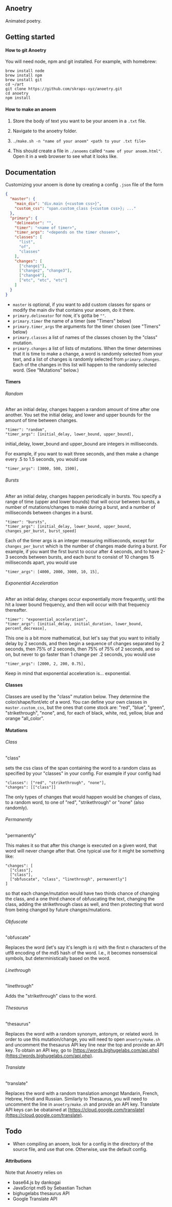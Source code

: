 ## Anoetry

Animated poetry.

## Getting started

#### How to git Anoetry

You will need node, npm and git installed. For example, with homebrew:

```
brew install node
brew install npm
brew install git
cd ~/art
git clone https://github.com/skraps-xyz/anoetry.git
cd anoetry
npm install
```

#### How to make an anoem

1. Store the body of text you want to be your anoem in a `.txt` file.

2. Navigate to the anoetry folder.

3. `./make.sh -n "name of your anoem" <path to your .txt file>`

4. This should create a file in `./anoems` called `"name of your anoem.html"`. Open it in a web browser to see what it looks like.

## Documentation

Customizing your anoem is done by creating a config `.json` file of the form

``` json
{
  "master": {
    "main_div": "div.main {<custom css>}",
    "custom_css": "span.custom_class {<custom css>}; ..."
  },
  "primary": {
    "delineator": "",
    "timer": "<name of timer>",
    "timer_args": "<depends on the timer chosen>",
    "classes": [
      "list",
      "of",
      "classes"
    ],
    "changes": [
      ["change1"],
      ["change2", "change3"],
      ["change4"],
      ["etc", "etc", "etc"]
    ]
  }
}
```
* `master` is optional, if you want to add custom classes for spans or modify the main div that contains your anoem, do it there.
* `primary.delineator` for now, it's gotta be `""`.
* `primary.timer` the name of a timer (see "Timers" below)
* `primary.timer_args` the arguments for the timer chosen (see "Timers" below)
* `primary.classes` a list of names of the classes chosen by the "class" mutation.
* `primary.changes` a list of lists of mutations. When the timer determines that it is time to make a change, a word is randomly selected from your text, and a list of changes is randomly selected from `primary.changes`. Each of the changes in this list will happen to the randomly selected word. (See "Mutations" below.)

#### Timers

###### Random

After an initial delay, changes happen a random amount of time after one another. You set the initial delay, and lower and upper bounds for the amount of time between changes.

```
"timer": "random",
"timer_args": [initial_delay, lower_bound, upper_bound],
```

initial_delay, lower_bound and upper_bound are integers in milliseconds.

For example, if you want to wait three seconds, and then make a change every .5 to 1.5 seconds, you would use

```
"timer_args": [3000, 500, 1500],
```

###### Bursts

After an initial delay, changes happen periodically in bursts.  You specify a range of time (upper and lower bounds) that will occur between bursts, a number of mutations/changes to make during a burst, and a number of milliseconds between changes in a burst.

```
"timer": "bursts",
"timer_args": [initial_delay, lower_bound, upper_bound, changes_per_burst, burst_speed]
```

Each of the timer args is an integer measuring milliseconds, except for `changes_per_burst` which is the number of changes made during a burst. For example, if you want the first burst to occur after 4 seconds, and to have 2-3 seconds between bursts, and each burst to consist of 10 changes 15 milliseconds apart, you would use

```
"timer_args": [4000, 2000, 3000, 10, 15],
```

###### Exponential Acceleration

After an initial delay, changes occur exponentially more frequently, until the hit a lower bound frequency, and then will occur with that frequency thereafter.

```
"timer": "exponential_acceleration",
"timer_args": [initial_delay, initial_duration, lower_bound, percent_decrease],
```

This one is a bit more mathematical, but let's say that you want to initially delay by 2 seconds, and then begin a sequence of changes separated by 2 seconds, then 75% of 2 seconds, then 75% of 75% of 2 seconds, and so on, but never to go faster than 1 change per .2 seconds, you would use

```
"timer_args": [2000, 2, 200, 0.75],
```

Keep in mind that exponential acceleration is... exponential.

#### Classes

Classes are used by the "class" mutation below. They determine the color/shape/font/etc of a word. You can define your own classes in `master.custom_css`, but the ones that come stock are: "red", "blue", "green", "strikethrough", "none", and, for each of black, white, red, yellow, blue and orange "all_color".

#### Mutations

###### Class

"class"

sets the css class of the span containing the word to a random class as specified by your "classes" in your config. For example if your config had

```
"classes": ["red", "strikethrough", "none"],
"changes": [["class"]]
```

The only types of changes that would happen would be changes of class, to a random word, to one of "red", "strikethrough" or "none" (also randomly).

###### Permanently

"permanently"

This makes it so that after this change is executed on a given word, that word will never change after that. One typical use for it might be something like:

```
"changes": [
  ["class"],
  ["class"],
  ["obfuscate", "class", "linethrough", permanently"]
]
```

so that each change/mutation would have two thirds chance of changing the class, and a one third chance of obfuscating the text, changing the class, adding the strikethrough class as well, and then protecting that word from being changed by future changes/mutations.

###### Obfuscate

"obfuscate"

Replaces the word (let's say it's length is n) with the first n characters of the utf8 encoding of the md5 hash of the word. I.e., it becomes nonsensical symbols, but deterministically based on the word.

###### Linethrough

"linethrough"

Adds the "strikethrough" class to the word.

###### Thesaurus

"thesaurus"

Replaces the word with a random synonym, antonym, or related word. In order to use this mutation/change, you will need to open `anoetry/make.sh` and uncomment the thesaurus API key line near the top and provide an API key. To obtain an API key, go to [https://words.bighugelabs.com/api.php](https://words.bighugelabs.com/api.php).

###### Translate

"translate"

Replaces the word with a random translation amongst Mandarin, French, Hebrew, Hindi and Russian. Similarly to Thesaurus, you will need to uncomment the line in `anoetry/make.sh` and provide an API key. Translate API keys can be obatained at [https://cloud.google.com/translate](https://cloud.google.com/translate).

## Todo

* When compiling an anoem, look for a config in the directory of the source file, and use that one. Otherwise, use the default config.

#### Attributions

Note that Anoetry relies on

* base64.js by dankogai
* JavaScript md5 by Sebastian Tschan
* bighugelabs thesaurus API
* Google Translate API
